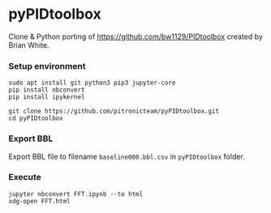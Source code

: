 # pyPIDtoolbox
Clone &amp; Python porting of https://github.com/bw1129/PIDtoolbox created by Brian White.

### Setup environment
```
sudo apt install git python3 pip3 jupyter-core
pip install nbconvert
pip install ipykernel

git clone https://github.com/pitronicteam/pyPIDtoolbox.git
cd pyPIDtoolbox
```

### Export BBL
Export BBL file to filename `baseline000.bbl.csv` in `pyPIDtoolbox` folder.

### Execute
```
jupyter nbconvert FFT.ipynb --to html
xdg-open FFT.html
```
